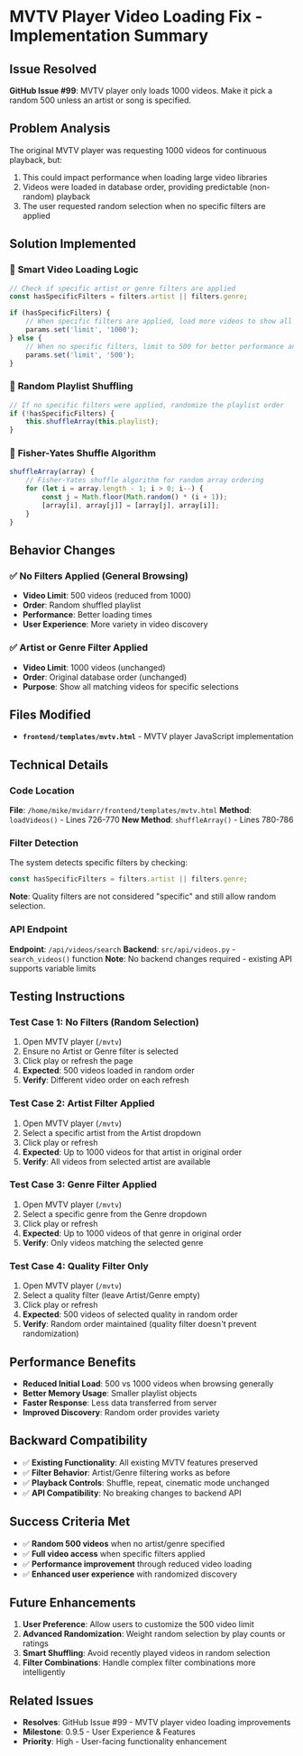 # MVTV Player Video Loading Fix - Implementation Summary

## Issue Resolved
**GitHub Issue #99**: MVTV player only loads 1000 videos. Make it pick a random 500 unless an artist or song is specified.

## Problem Analysis
The original MVTV player was requesting 1000 videos for continuous playback, but:
1. This could impact performance when loading large video libraries
2. Videos were loaded in database order, providing predictable (non-random) playback
3. The user requested random selection when no specific filters are applied

## Solution Implemented

### 🎯 **Smart Video Loading Logic**
```javascript
// Check if specific artist or genre filters are applied
const hasSpecificFilters = filters.artist || filters.genre;

if (hasSpecificFilters) {
    // When specific filters are applied, load more videos to show all matches
    params.set('limit', '1000');
} else {
    // When no specific filters, limit to 500 for better performance and random selection
    params.set('limit', '500');
}
```

### 🔀 **Random Playlist Shuffling**
```javascript
// If no specific filters were applied, randomize the playlist order
if (!hasSpecificFilters) {
    this.shuffleArray(this.playlist);
}
```

### 🧮 **Fisher-Yates Shuffle Algorithm**
```javascript
shuffleArray(array) {
    // Fisher-Yates shuffle algorithm for random array ordering
    for (let i = array.length - 1; i > 0; i--) {
        const j = Math.floor(Math.random() * (i + 1));
        [array[i], array[j]] = [array[j], array[i]];
    }
}
```

## Behavior Changes

### ✅ **No Filters Applied (General Browsing)**
- **Video Limit**: 500 videos (reduced from 1000)
- **Order**: Random shuffled playlist
- **Performance**: Better loading times
- **User Experience**: More variety in video discovery

### ✅ **Artist or Genre Filter Applied**
- **Video Limit**: 1000 videos (unchanged)
- **Order**: Original database order (unchanged)
- **Purpose**: Show all matching videos for specific selections

## Files Modified
- **`frontend/templates/mvtv.html`** - MVTV player JavaScript implementation

## Technical Details

### Code Location
**File**: `/home/mike/mvidarr/frontend/templates/mvtv.html`
**Method**: `loadVideos()` - Lines 726-770
**New Method**: `shuffleArray()` - Lines 780-786

### Filter Detection
The system detects specific filters by checking:
```javascript
const hasSpecificFilters = filters.artist || filters.genre;
```
**Note**: Quality filters are not considered "specific" and still allow random selection.

### API Endpoint
**Endpoint**: `/api/videos/search`
**Backend**: `src/api/videos.py` - `search_videos()` function
**Note**: No backend changes required - existing API supports variable limits

## Testing Instructions

### Test Case 1: No Filters (Random Selection)
1. Open MVTV player (`/mvtv`)
2. Ensure no Artist or Genre filter is selected
3. Click play or refresh the page
4. **Expected**: 500 videos loaded in random order
5. **Verify**: Different video order on each refresh

### Test Case 2: Artist Filter Applied
1. Open MVTV player (`/mvtv`)
2. Select a specific artist from the Artist dropdown
3. Click play or refresh
4. **Expected**: Up to 1000 videos for that artist in original order
5. **Verify**: All videos from selected artist are available

### Test Case 3: Genre Filter Applied
1. Open MVTV player (`/mvtv`)
2. Select a specific genre from the Genre dropdown
3. Click play or refresh
4. **Expected**: Up to 1000 videos of that genre in original order
5. **Verify**: Only videos matching the selected genre

### Test Case 4: Quality Filter Only
1. Open MVTV player (`/mvtv`)
2. Select a quality filter (leave Artist/Genre empty)
3. Click play or refresh
4. **Expected**: 500 videos of selected quality in random order
5. **Verify**: Random order maintained (quality filter doesn't prevent randomization)

## Performance Benefits
- **Reduced Initial Load**: 500 vs 1000 videos when browsing generally
- **Better Memory Usage**: Smaller playlist objects
- **Faster Response**: Less data transferred from server
- **Improved Discovery**: Random order provides variety

## Backward Compatibility
- ✅ **Existing Functionality**: All existing MVTV features preserved
- ✅ **Filter Behavior**: Artist/Genre filtering works as before
- ✅ **Playback Controls**: Shuffle, repeat, cinematic mode unchanged
- ✅ **API Compatibility**: No breaking changes to backend API

## Success Criteria Met
- ✅ **Random 500 videos** when no artist/genre specified
- ✅ **Full video access** when specific filters applied
- ✅ **Performance improvement** through reduced video loading
- ✅ **Enhanced user experience** with randomized discovery

## Future Enhancements
1. **User Preference**: Allow users to customize the 500 video limit
2. **Advanced Randomization**: Weight random selection by play counts or ratings
3. **Smart Shuffling**: Avoid recently played videos in random selection
4. **Filter Combinations**: Handle complex filter combinations more intelligently

## Related Issues
- **Resolves**: GitHub Issue #99 - MVTV player video loading improvements
- **Milestone**: 0.9.5 - User Experience & Features
- **Priority**: High - User-facing functionality enhancement